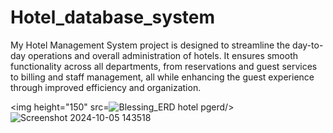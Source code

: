 # Hotel_database_system
My Hotel Management System project is designed to streamline the day-to-day operations and overall administration of hotels. It ensures smooth functionality across all departments, from reservations and guest services to billing and staff management, all while enhancing the guest experience through improved efficiency and organization.

<img height="150" src=![Blessing_ERD hotel pgerd](https://github.com/user-attachments/assets/9bf6378e-4208-4e9f-a782-a6758c65aab8)/>
![Screenshot 2024-10-05 143518](https://github.com/user-attachments/assets/b129c7e9-ed8b-4c9e-b577-c63c09f8ce64)
